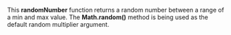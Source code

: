 This **randomNumber** function returns a random number between a range of a min and max value.  The **Math.random()** method is being used as the default random multiplier argument.